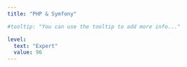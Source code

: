 ```yaml
---
title: "PHP & Symfony"

#tooltip: "You can use the tooltip to add more info..."

level:
  text: "Expert"
  value: 96
---
```

